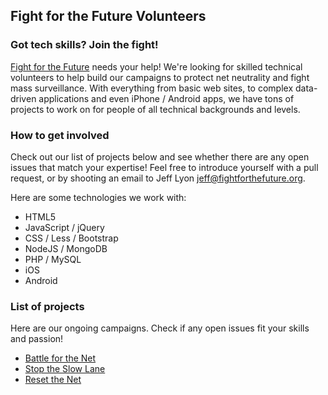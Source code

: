Fight for the Future Volunteers
-------------------------------

### Got tech skills? Join the fight!

[Fight for the Future][1] needs your help! We're looking for skilled technical
volunteers to help build our campaigns to protect net neutrality and fight mass
surveillance. With everything from basic web sites, to complex data-driven
applications and even iPhone / Android apps, we have tons of projects to work
on for people of all technical backgrounds and levels.

### How to get involved

Check out our list of projects below and see whether there are any open issues
that match your expertise! Feel free to introduce yourself with a pull request,
or by shooting an email to Jeff Lyon <jeff@fightforthefuture.org>.

Here are some technologies we work with:

* HTML5
* JavaScript / jQuery
* CSS / Less / Bootstrap
* NodeJS / MongoDB
* PHP / MySQL
* iOS
* Android

### List of projects

Here are our ongoing campaigns. Check if any open issues fit your skills and
passion!

* [Battle for the Net][2]
* [Stop the Slow Lane][3]
* [Reset the Net][4]

[1]: https://www.fightforthefuture.org
[2]: https://github.com/fightforthefuture/battleforthenet-www
[3]: https://github.com/fightforthefuture/stoptheslowlane
[4]: https://github.com/fightforthefuture/reset-the-net-homepage
